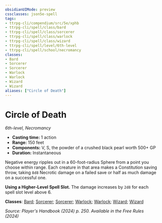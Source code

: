 ```yaml
---
obsidianUIMode: preview
cssclasses: json5e-spell
tags:
- ttrpg-cli/compendium/src/5e/xphb
- ttrpg-cli/spell/class/bard
- ttrpg-cli/spell/class/sorcerer
- ttrpg-cli/spell/class/warlock
- ttrpg-cli/spell/class/wizard
- ttrpg-cli/spell/level/6th-level
- ttrpg-cli/spell/school/necromancy
classes:
- Bard
- Sorcerer
- Sorcerer
- Warlock
- Warlock
- Wizard
- Wizard
aliases: ["Circle of Death"]
---
```

# Circle of Death
*6th-level, Necromancy*  


- **Casting time:** 1 action
- **Range:** 150 feet
- **Components:** V, S, the powder of a crushed black pearl worth 500+ GP
- **Duration:** Instantaneous

Negative energy ripples out in a 60-foot-radius Sphere from a point you choose within range. Each creature in that area makes a Constitution saving throw, taking `8d8` Necrotic damage on a failed save or half as much damage on a successful one.

**Using a Higher-Level Spell Slot.** The damage increases by `2d8` for each spell slot level above 6.

**Classes**: [Bard](list-spells-classes-bard); [Sorcerer](list-spells-classes-sorcerer); [Sorcerer](list-spells-classes-sorcerer); [Warlock](list-spells-classes-warlock); [Warlock](list-spells-classes-warlock); [Wizard](list-spells-classes-wizard); [Wizard](list-spells-classes-wizard)

*Source: Player's Handbook (2024) p. 250. Available in the Free Rules (2024)*